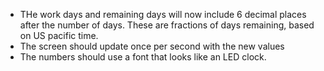 - THe work days and remaining days will now include 6 decimal places after the number of days. These are fractions of days remaining, based on US pacific time.
- The screen should update once per second with the new values
- The numbers should use a font that looks like an LED clock.